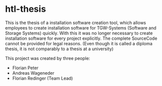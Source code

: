 # htl-thesis

This is the thesis of a installation software creation tool, which allows employees to create installation software for TGW-Systems (Software and Storage Systems)
quickly.
With this it was no longer necessary to create installation software for every project explicitly.
The complete SourceCode cannot be provided for legal reasons.
(Even though it is called a diploma thesis, it is not comparably to a thesis at a university)

This project was created by three people:
  - Florian Peter
  - Andreas Wageneder
  - Florian Redinger (Team Lead)
